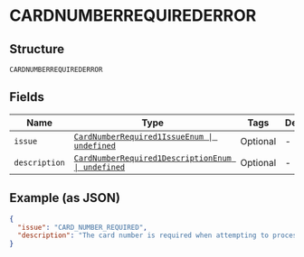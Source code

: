 
# CARDNUMBERREQUIREDERROR

## Structure

`CARDNUMBERREQUIREDERROR`

## Fields

| Name | Type | Tags | Description |
|  --- | --- | --- | --- |
| `issue` | [`CardNumberRequired1IssueEnum \| undefined`](../../doc/models/card-number-required-1-issue-enum.md) | Optional | - |
| `description` | [`CardNumberRequired1DescriptionEnum \| undefined`](../../doc/models/card-number-required-1-description-enum.md) | Optional | - |

## Example (as JSON)

```json
{
  "issue": "CARD_NUMBER_REQUIRED",
  "description": "The card number is required when attempting to process payment with card."
}
```

